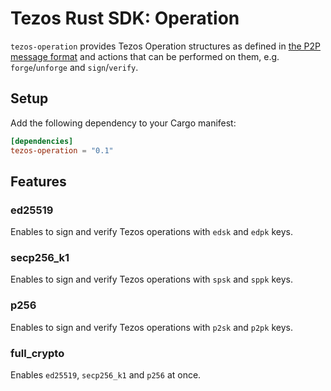 # Tezos Rust SDK: Operation

`tezos-operation` provides Tezos Operation structures as defined in [the P2P message format](https://tezos.gitlab.io/shell/p2p_api.html) and actions that can be performed on them, e.g. `forge`/`unforge` and `sign`/`verify`.

## Setup

Add the following dependency to your Cargo manifest:

```toml
[dependencies]
tezos-operation = "0.1"
```

## Features

### ed25519

Enables to sign and verify Tezos operations with `edsk` and `edpk` keys.

### secp256_k1

Enables to sign and verify Tezos operations with `spsk` and `sppk` keys.

### p256

Enables to sign and verify Tezos operations with `p2sk` and `p2pk` keys.

### full_crypto

Enables `ed25519`, `secp256_k1` and `p256` at once.
